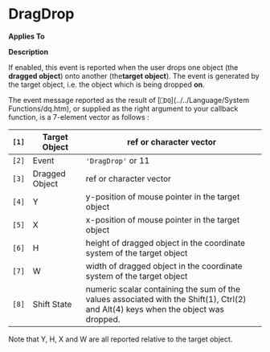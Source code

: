 




<h1 class="heading"><span class="name">DragDrop</span></h1>

**Applies To**


**Description**


If enabled, this event is reported when the user drops one object (the **dragged object**) onto another (the**target object**). The event is generated by the target object, i.e. the object which is being dropped **on**.


The event message reported as the result of [`⎕DQ`](../../Language/System Functions/dq.htm), or supplied as the right argument to your callback function, is a 7-element vector as follows :


| `[1]` | Target Object | ref or character vector |
| --- | --- | ---  |
| `[2]` | Event | `'DragDrop'` or 11 |
| `[3]` | Dragged Object | ref or character vector |
| `[4]` | Y | y-position of mouse pointer in the target object |
| `[5]` | X | x-position of mouse pointer in the target object |
| `[6]` | H | height of dragged object in the coordinate system of the target object |
| `[7]` | W | width of dragged object in the coordinate system of the target object |
| `[8]` | Shift State | numeric scalar containing the sum of the values associated with the Shift(1), Ctrl(2) and Alt(4) keys when the object was dropped. |


Note that Y, H, X and W are all reported relative to the target object.



